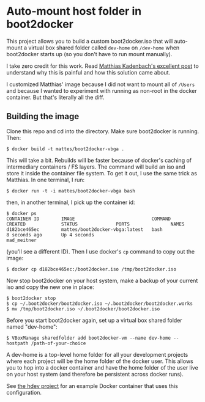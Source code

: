 # Auto-mount host folder in boot2docker

This project allows you to build a custom boot2docker.iso that will auto-mount a virtual box shared folder called `dev-home` on `/dev-home` when boot2docker starts up (so you don't have to run mount manually).

I take zero credit for this work. Read [Matthias Kadenbach's excellent post](https://medium.com/boot2docker-lightweight-linux-for-docker/boot2docker-together-with-virtualbox-guest-additions-da1e3ab2465c) to understand why this is painful and how this solution came about.

I customized Matthias' image because I did not want to mount all of `/Users` and because I wanted to experiment with running as non-root in the docker container. But that's literally all the diff.

## Building the image

Clone this repo and cd into the directory. Make sure boot2docker is running. Then:

    $ docker build -t mattes/boot2docker-vbga .

This will take a bit. Rebuilds will be faster because of docker's caching of intermediary containers / FS layers. The command will build an iso and store it inside the container file system. To get it out, I use the same trick as Matthias. In one terminal, I run:

    $ docker run -t -i mattes/boot2docker-vbga bash

then, in another terminal, I pick up the container id:

```
$ docker ps
CONTAINER ID        IMAGE                            COMMAND                CREATED             STATUS              PORTS               NAMES
d182bce465ec        mattes/boot2docker-vbga:latest   bash                   8 seconds ago       Up 4 seconds                            mad_meitner
```

(you'll see a different ID). Then I use docker's `cp` command to copy out the image:

    $ docker cp d182bce465ec:/boot2docker.iso /tmp/boot2docker.iso

Now stop boot2docker on your host system, make a backup of your current iso and copy the new one in place:

```
$ boot2docker stop
$ cp ~/.boot2docker/boot2docker.iso ~/.boot2docker/boot2docker.works
$ mv /tmp/boot2docker.iso ~/.boot2docker/boot2docker.iso
```

Before you start boot2docker again, set up a virtual box shared folder named "dev-home":

```
$ VBoxManage sharedfolder add boot2docker-vm --name dev-home --hostpath /path-of-your-choice
```

A dev-home is a top-level home folder for all your development projects where each project will be the home folder of the docker user. This allows you to hop into a docker container and have the home folder of the user live on your host system (and therefore be persistent across docker runs).

See [the hdev project](https://github.com/jesperfj/hdev-base) for an example Docker container that uses this configuration.
